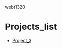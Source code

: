 webt1320

<h1>Projects_list</h1>

<ul>
   <li><a href="Project_3/index.html" target="_blank">Project_3</a></li>
 </ul>
    
    
